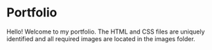 # Portfolio

Hello! Welcome to my portfolio. The HTML and CSS files are uniquely identified and all required
images are located in the images folder. 